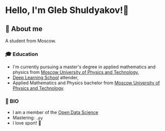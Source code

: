 # Hello, I'm Gleb Shuldyakov!👋 

## 🔎 About me

A student from Moscow. 

### 🎓 Education

- I'm currently pursuing a master's degree in applied mathematics and physics from [Moscow University of Physics and Technology](https://mipt.ru/english/),
- [Deep Learning School](https://en.dlschool.org/) attender,
- Applied Mathematics and Physics bachelor from [Moscow University of Physics and Technology](https://mipt.ru/english/).


### 💎 BIO

- I am a member of the [Open Data Science](https://ods.ai/) 
- Mastering: `.py`
- I love sport! 💪


<!--
**sirion34/sirion34** is a ✨ _special_ ✨ repository because its `README.md` (this file) appears on your GitHub profile.

Here are some ideas to get you started:
###📚 Looking for my CV? E-Mail me!
- 🔭 I’m currently working on ...
- 🌱 I’m currently learning ...
- 👯 I’m looking to collaborate on ...
- 🤔 I’m looking for help with ...
- 💬 Ask me about ...
- 📫 How to reach me: ...
- 😄 Pronouns: ...
- ⚡ Fun fact: ...
-->
